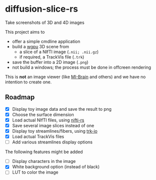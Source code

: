 # diffusion-slice-rs

Take screenshots of 3D and 4D images

This project aims to

- offer a simple cmdline application
- build a [wgpu](https://github.com/gfx-rs/wgpu) 3D scene from
  - a slice of a NIfTI image (`.nii; .nii.gz`)
  - if required, a TrackVis file (`.trk`)
- save the buffer into a 2D image (`.png`)
- not build a windows; the process must be done in offcreen rendering

This is **not** an image viewer (like [MI-Brain](https://github.com/imeka/mi-brain) and others) and we have no intention to create one.

## Roadmap

- [x] Display toy image data and save the result to png
- [x] Choose the surface dimension
- [x] Load actual NIfTI files, using [nifti-rs](https://github.com/Enet4/nifti-rs)
- [x] Save several image slices instead of one
- [x] Display toy streamlines/fibers, using [trk-io](https://github.com/imeka/trk-io)
- [x] Load actual TrackVis files
- [ ] Add various streamlines display options

The following features might be added

- [ ] Display characters in the image
- [x] White background option (instead of black)
- [ ] LUT to color the image
